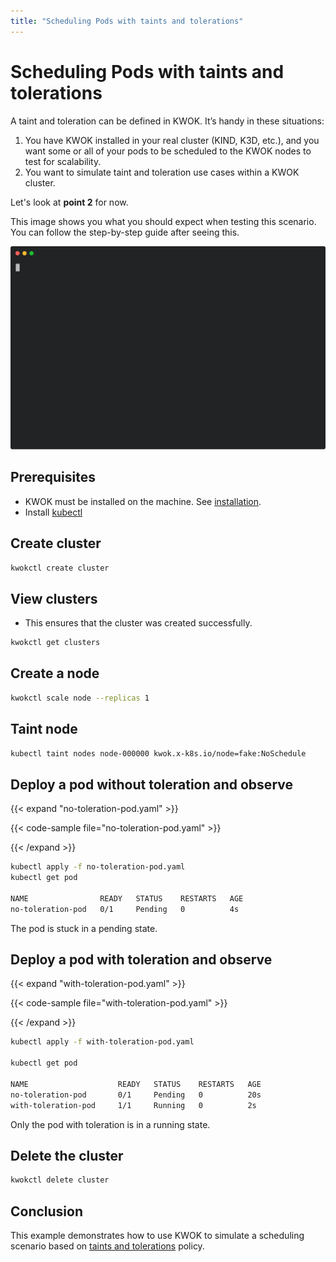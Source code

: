 ```yaml
---
title: "Scheduling Pods with taints and tolerations"
---
```


# Scheduling Pods with taints and tolerations

A taint and toleration can be defined in KWOK. It’s handy in these situations:

1. You have KWOK installed in your real cluster (KIND, K3D, etc.), and you want some or all of your pods to be scheduled to the KWOK nodes to test for scalability.
2. You want to simulate taint and toleration use cases within a KWOK cluster.

Let's look at **point 2** for now.

This image shows you what you should expect when testing this scenario.
You can follow the step-by-step guide after seeing this.

<img width="700px" src="taints-and-tolerations.svg">

## Prerequisites

- KWOK must be installed on the machine. See [installation](https://kwok.sigs.k8s.io/docs/user/installation/).
- Install [kubectl](https://kubernetes.io/docs/tasks/tools/install-kubectl-linux/)

## Create cluster

```bash
kwokctl create cluster
```

## View clusters

- This ensures that the cluster was created successfully.

```bash
kwokctl get clusters
```

## Create a node

```bash
kwokctl scale node --replicas 1
```

## Taint node

```bash
kubectl taint nodes node-000000 kwok.x-k8s.io/node=fake:NoSchedule
```

## Deploy a pod without toleration and observe

{{< expand "no-toleration-pod.yaml" >}}

{{< code-sample file="no-toleration-pod.yaml" >}}

{{< /expand >}}

```bash
kubectl apply -f no-toleration-pod.yaml
kubectl get pod

NAME                READY   STATUS    RESTARTS   AGE
no-toleration-pod   0/1     Pending   0          4s
```

The pod is stuck in a pending state.

## Deploy a pod with toleration and observe

{{< expand "with-toleration-pod.yaml" >}}

{{< code-sample file="with-toleration-pod.yaml" >}}

{{< /expand >}}

```bash
kubectl apply -f with-toleration-pod.yaml

kubectl get pod

NAME                    READY   STATUS    RESTARTS   AGE
no-toleration-pod       0/1     Pending   0          20s
with-toleration-pod     1/1     Running   0          2s
```

Only the pod with toleration is in a running state.

## Delete the cluster

```bash
kwokctl delete cluster
```

## Conclusion

This example demonstrates how to use KWOK to simulate a scheduling
scenario based on [taints and tolerations](https://kubernetes.io/docs/concepts/scheduling-eviction/taint-and-toleration/) policy.
